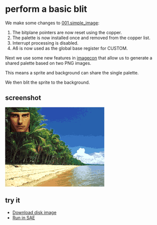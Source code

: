 perform a basic blit
=====================

We make some changes to [001.simple_image](../001.simple_image):
   1. The bitplane pointers are now reset using the copper.
   2. The palette is now installed once and removed from the copper list.
   2. Interrupt processing is disabled.
   3. A6 is now used as the global base register for CUSTOM.

Next we use some new features in [imagecon](../tools/imagecon) that allow us to generate a shared palette based on two PNG images.

This means a sprite and background can share the single palette.

We then blit the sprite to the background.

screenshot
----------
![Screenshot](screenshot.png?raw=true)

try it
------
  * [Download disk image](bin/blit.adf?raw=true)
  * <a href="http://alpine9000.github.io/ScriptedAmigaEmulator/#amiga_examples/blit.adf" target="_blank">Run in SAE</a>


